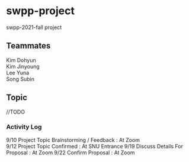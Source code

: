 # swpp-project
swpp-2021-fall project   
  
## Teammates  
Kim Dohyun  
Kim Jinyoung  
Lee Yuna  
Song Subin  
  
## Topic  
//TODO
  

### Activity Log  
9/10 Project Topic Brainstorming / Feedback : At Zoom  
9/12 Project Topic Confirmed : At SNU Entrance
9/19 Discuss Details For Proposal : At Zoom
9/22 Confirm Proposal : At Zoom
